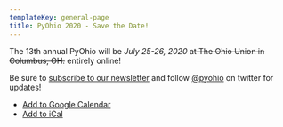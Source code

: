 ```yaml
---
templateKey: general-page
title: PyOhio 2020 - Save the Date!
---
```


The 13th annual PyOhio will be _July 25-26, 2020_ ~~at The Ohio Union in Columbus, OH.~~ entirely online!

Be sure to [subscribe to our newsletter](https://pyohio.us3.list-manage.com/subscribe?u=8c9245b985e483ce2777296fb&id=ebb557184f) and follow [@pyohio](https://twitter.com/PyOhio) on twitter for updates!

- [Add to Google Calendar](https://calendar.google.com/calendar/embed?src=pyohio.org_49vct65s5nnbtr6jlqhbdgm3ns%40group.calendar.google.com&ctz=America%2FNew_York)
- [Add to iCal](https://calendar.google.com/calendar/ical/pyohio.org_49vct65s5nnbtr6jlqhbdgm3ns%40group.calendar.google.com/public/basic.ics)
